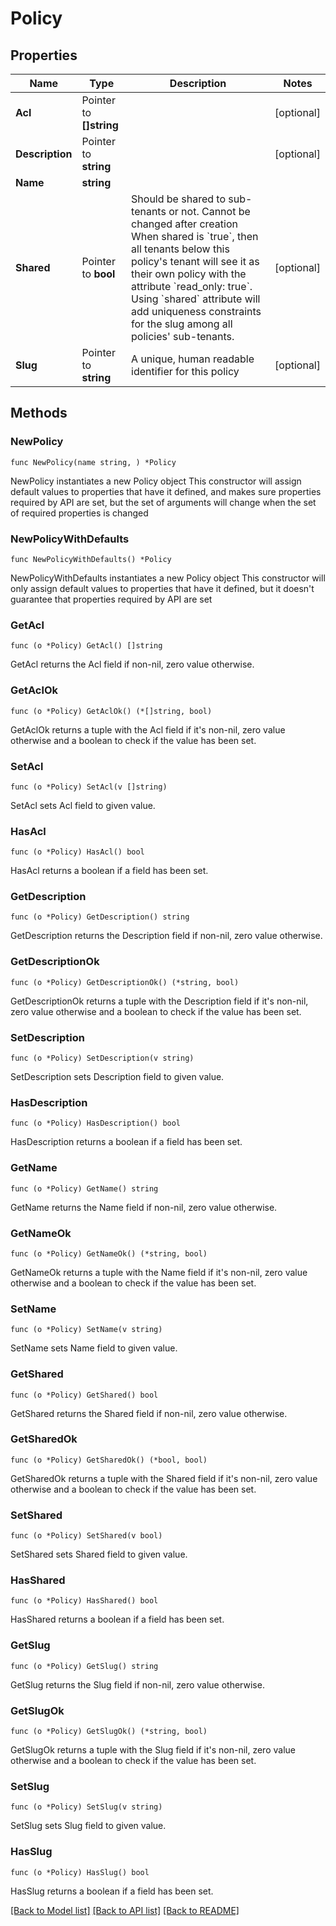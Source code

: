 # Policy

## Properties

Name | Type | Description | Notes
------------ | ------------- | ------------- | -------------
**Acl** | Pointer to **[]string** |  | [optional]
**Description** | Pointer to **string** |  | [optional]
**Name** | **string** |  |
**Shared** | Pointer to **bool** | Should be shared to sub-tenants or not. Cannot be changed after creation When shared is &#x60;true&#x60;, then all tenants below this policy&#39;s tenant will see it as their own policy with the attribute &#x60;read_only: true&#x60;.  Using &#x60;shared&#x60; attribute will add uniqueness constraints for the slug among all policies&#39; sub-tenants.  | [optional]
**Slug** | Pointer to **string** | A unique, human readable identifier for this policy | [optional]

## Methods

### NewPolicy

`func NewPolicy(name string, ) *Policy`

NewPolicy instantiates a new Policy object
This constructor will assign default values to properties that have it defined,
and makes sure properties required by API are set, but the set of arguments
will change when the set of required properties is changed

### NewPolicyWithDefaults

`func NewPolicyWithDefaults() *Policy`

NewPolicyWithDefaults instantiates a new Policy object
This constructor will only assign default values to properties that have it defined,
but it doesn't guarantee that properties required by API are set

### GetAcl

`func (o *Policy) GetAcl() []string`

GetAcl returns the Acl field if non-nil, zero value otherwise.

### GetAclOk

`func (o *Policy) GetAclOk() (*[]string, bool)`

GetAclOk returns a tuple with the Acl field if it's non-nil, zero value otherwise
and a boolean to check if the value has been set.

### SetAcl

`func (o *Policy) SetAcl(v []string)`

SetAcl sets Acl field to given value.

### HasAcl

`func (o *Policy) HasAcl() bool`

HasAcl returns a boolean if a field has been set.

### GetDescription

`func (o *Policy) GetDescription() string`

GetDescription returns the Description field if non-nil, zero value otherwise.

### GetDescriptionOk

`func (o *Policy) GetDescriptionOk() (*string, bool)`

GetDescriptionOk returns a tuple with the Description field if it's non-nil, zero value otherwise
and a boolean to check if the value has been set.

### SetDescription

`func (o *Policy) SetDescription(v string)`

SetDescription sets Description field to given value.

### HasDescription

`func (o *Policy) HasDescription() bool`

HasDescription returns a boolean if a field has been set.

### GetName

`func (o *Policy) GetName() string`

GetName returns the Name field if non-nil, zero value otherwise.

### GetNameOk

`func (o *Policy) GetNameOk() (*string, bool)`

GetNameOk returns a tuple with the Name field if it's non-nil, zero value otherwise
and a boolean to check if the value has been set.

### SetName

`func (o *Policy) SetName(v string)`

SetName sets Name field to given value.

### GetShared

`func (o *Policy) GetShared() bool`

GetShared returns the Shared field if non-nil, zero value otherwise.

### GetSharedOk

`func (o *Policy) GetSharedOk() (*bool, bool)`

GetSharedOk returns a tuple with the Shared field if it's non-nil, zero value otherwise
and a boolean to check if the value has been set.

### SetShared

`func (o *Policy) SetShared(v bool)`

SetShared sets Shared field to given value.

### HasShared

`func (o *Policy) HasShared() bool`

HasShared returns a boolean if a field has been set.

### GetSlug

`func (o *Policy) GetSlug() string`

GetSlug returns the Slug field if non-nil, zero value otherwise.

### GetSlugOk

`func (o *Policy) GetSlugOk() (*string, bool)`

GetSlugOk returns a tuple with the Slug field if it's non-nil, zero value otherwise
and a boolean to check if the value has been set.

### SetSlug

`func (o *Policy) SetSlug(v string)`

SetSlug sets Slug field to given value.

### HasSlug

`func (o *Policy) HasSlug() bool`

HasSlug returns a boolean if a field has been set.

[[Back to Model list]](../README.md#documentation-for-models) [[Back to API list]](../README.md#documentation-for-api-endpoints) [[Back to README]](../README.md)
